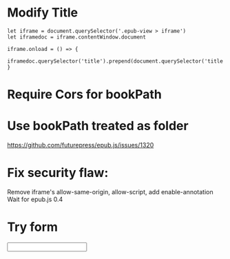 # Modify Title

```
let iframe = document.querySelector('.epub-view > iframe')
let iframedoc = iframe.contentWindow.document

iframe.onload = () => {
    iframedoc.querySelector('title').prepend(document.querySelector('title').innerHTML);
}

```

# Require Cors for bookPath

# Use bookPath treated as folder 

https://github.com/futurepress/epub.js/issues/1320


# Fix security flaw:
Remove iframe's allow-same-origin, allow-script, add enable-annotation
Wait for epub.js 0.4

# Try form

 <input type="text" id="name" name="name"/>